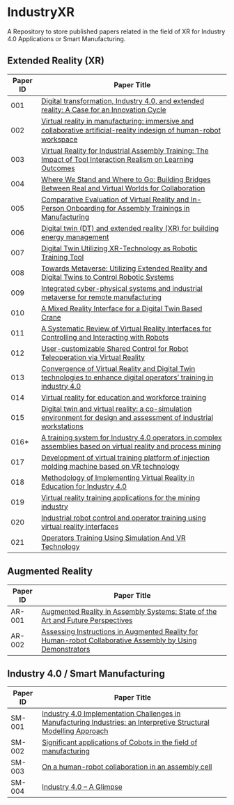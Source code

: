 # IndustryXR
A Repository to store published papers  related in the field of XR for Industry 4.0 Applications or Smart Manufacturing.

## Extended Reality (XR)

| Paper ID | Paper Title |
|----------|-------------|
| 001 | [Digital transformation, Industry 4.0, and extended reality: A Case for an Innovation Cycle](./papers/001.md) |
| 002 | [Virtual reality in manufacturing: immersive and collaborative artiﬁcial-reality indesign of human-robot workspace](./papers/002.md) |
| 003 | [Virtual Reality for Industrial Assembly Training: The Impact of Tool Interaction Realism on Learning Outcomes](./papers/003.md) |
| 004 | [Where We Stand and Where to Go: Building Bridges Between Real and Virtual Worlds for Collaboration](./papers/004.md) |
| 005 |[Comparative Evaluation of Virtual Reality and In-Person Onboarding for Assembly Trainings in Manufacturing](./papers/005.md) |
| 006 | [Digital twin (DT) and extended reality (XR) for building energy management](./papers/006.md) |
| 007 | [Digital Twin Utilizing XR-Technology as Robotic Training Tool](./papers/007.md) |
| 008 | [Towards Metaverse: Utilizing Extended Reality and Digital Twins to Control Robotic Systems](./papers/008.md) |
| 009 | [Integrated cyber-physical systems and industrial metaverse for remote manufacturing](./papers/009.md) |
| 010 | [A Mixed Reality Interface for a Digital Twin Based Crane](./papers/010.md) |
| 011 | [A Systematic Review of Virtual Reality Interfaces for Controlling and Interacting with Robots](./papers/011.md) |
| 012 | [User-customizable Shared Control for Robot Teleoperation via Virtual Reality](https://arxiv.org/pdf/2403.13177) |
| 013 | [Convergence of Virtual Reality and Digital Twin technologies to enhance digital operators’ training in industry 4.0](https://www.sciencedirect.com/science/article/pii/S1071581923001453) |
| 014 | [Virtual reality for education and workforce training](https://ieeexplore.ieee.org/document/8102472) |
| 015 | [Digital twin and virtual reality: a co-simulation environment for design and assessment of industrial workstations](https://www.tandfonline.com/doi/full/10.1080/21693277.2019.1660283?src=recsys#d1e497) |
| 016* | [A training system for Industry 4.0 operators in complex assemblies based on virtual reality and process mining](https://www.sciencedirect.com/science/article/pii/S0736584518303685)|
| 017 | [Development of virtual training platform of injection molding machine based on VR technology](https://link.springer.com/article/10.1007/s00170-012-3938-1) |
| 018 | [Methodology of Implementing Virtual Reality in Education for Industry 4.0](https://www.mdpi.com/2071-1050/13/9/5049) |
| 019 | [Virtual reality training applications for the mining industry](https://dl.acm.org/doi/abs/10.1145/1503454.1503465) |
| 020 | [Industrial robot control and operator training using virtual reality interfaces](https://www.sciencedirect.com/science/article/pii/S0166361518308546) |
| 021 | [Operators Training Using Simulation And VR Technology](https://www.sciencedirect.com/science/article/pii/S2212827121001177) |

## Augmented Reality
| Paper ID | Paper Title |
|----------|-------------|
| AR-001 | [Augmented Reality in Assembly Systems: State of the Art and Future Perspectives](https://link.springer.com/chapter/10.1007/978-3-030-72632-4_1) |
| AR-002 | [Assessing Instructions in Augmented Reality for Human-robot Collaborative Assembly by Using Demonstrators](https://sciencedirect.com/science/article/pii/S221282711730135X?via%3Dihub) |


## Industry 4.0 / Smart Manufacturing
| Paper ID | Paper Title |
|----------|-------------|
| SM-001 | [Industry 4.0 Implementation Challenges in Manufacturing Industries: an Interpretive Structural Modelling Approach](./papers/SmartManufacturing/001.md) |
| SM-002 | [Significant applications of Cobots in the field of manufacturing](./papers/SmartManufacturing/002.md) |
| SM-003 | [On a human-robot collaboration in an assembly cell](https://www.tandfonline.com/doi/full/10.1080/0951192X.2016.1187297#d1e612) |
| SM- 004 | [Industry 4.0 – A Glimpse](https://www.sciencedirect.com/science/article/pii/S2351978918300672) |


